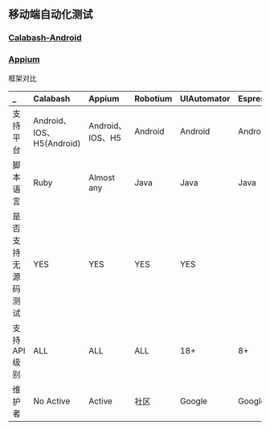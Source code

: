 ## 移动端自动化测试

### [Calabash-Android](/calabash/README.md)
### [Appium](/appium/README.md)

框架对比

|   _    |  Calabash |   Appium   | Robotium | UIAutomator | Espresso |
| :-------- | :--------| :------ | :------ | :------ |:------ |
| 支持平台 |  Android、IOS、H5(Android) |  Android、IOS、H5 | Android | Android | Android  |
| 脚本语言 |  Ruby | Almost any  | Java  | Java  | Java  |
| 是否支持无源码测试  |  YES |  YES  |  YES  |  YES  |    |
| 支持API级别  | ALL |  ALL  | ALL | 18+ | 8+ |
| 维护者 | No Active | Active  | 社区  | Google  | Google  |
